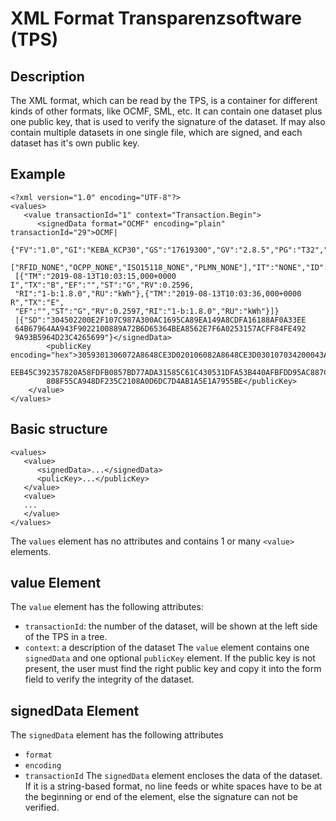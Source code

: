 # XML Format Transparenzsoftware (TPS)

## Description

The XML format, which can be read by the TPS, is a container for different kinds of other formats, like OCMF, SML, etc.
It can contain one dataset plus one public key, that is used to verify the signature of the dataset.
If may also contain multiple datasets in one single file, which are signed, and each dataset has it's own public key.

## Example
```
<?xml version="1.0" encoding="UTF-8"?>
<values>
   <value transactionId="1" context="Transaction.Begin">
      <signedData format="OCMF" encoding="plain" transactionId="29">OCMF|
 {"FV":"1.0","GI":"KEBA_KCP30","GS":"17619300","GV":"2.8.5","PG":"T32","IS":false,"IL":"NONE","IF"
 ["RFID_NONE","OCPP_NONE","ISO15118_NONE","PLMN_NONE"],"IT":"NONE","ID":"","RD":
 [{"TM":"2019-08-13T10:03:15,000+0000 I","TX":"B","EF":"","ST":"G","RV":0.2596,
 "RI":"1-b:1.8.0","RU":"kWh"},{"TM":"2019-08-13T10:03:36,000+0000 R","TX":"E",
 "EF":"","ST":"G","RV":0.2597,"RI":"1-b:1.8.0","RU":"kWh"}]}
 |{"SD":"304502200E2F107C987A300AC1695CA89EA149A8CDFA16188AF0A33EE
 64B67964AA943F9022100889A72B6D65364BEA8562E7F6A0253157ACFF84FE492
 9A93B5964D23C4265699"}</signedData>
        <publicKey encoding="hex">3059301306072A8648CE3D020106082A8648CE3D030107034200043A
        EEB45C392357820A58FDFB0857BD77ADA31585C61C430531DFA53B440AFBFDD95AC887C658EA55260F
        808F55CA948DF235C2108A0D6DC7D4AB1A5E1A7955BE</publicKey>
    </value>
</values>
```
## Basic structure
```
<values>
   <value>
      <signedData>...</signedData>
      <pulicKey>...</publicKey>
   </value>
   <value>
   ...
   </value>
</values>
```
The `values` element has no attributes and contains 1 or many `<value>` elements.

## value Element
The `value` element has the following attributes:
 * `transactionId`: the number of the dataset, will be shown at the left side of the TPS in a tree.
 * `context`: a description of the dataset
The `value` element contains one `signedData` and one optional `publicKey` element.
If the public key is not present, the user must find the right public key and copy it into the form field to verify the integrity of the dataset.

## signedData Element
The `signedData` element has the following attributes
 * `format`
 * `encoding`
 * `transactionId`
The `signedData` element encloses the data of the dataset. If it is a string-based format, no line feeds or white spaces have to be at the beginning or end of the element, else the signature can not be verified.
